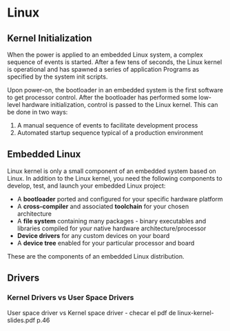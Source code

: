 # Linux

## Kernel Initialization

When the power is applied to an embedded Linux system, a complex
sequence of events is started. After a few tens of seconds, the
Linux kernel is operational and has spawned a series of application
Programs as specified by the system init scripts.

Upon power-on, the bootloader in an embedded system is the first
software to get processor control. After the bootloader has performed
some low-level hardware initialization, control is passed to the Linux
kernel. This can be done in two ways:

1) A manual sequence of events to facilitate development process
2) Automated startup sequence typical of a production environment

## Embedded Linux

Linux kernel is only a small component of an embedded system
based on Linux. In addition to the Linux kernel, you need the
following components to develop, test, and launch your embedded
Linux project:

- A **bootloader** ported and configured for your specific hardware platform
- A **cross-compiler** and associated **toolchain** for your chosen architecture
- A **file system** containing many packages - binary executables and libraries
compiled for your native hardware architecture/processor
- **Device drivers** for any custom devices on your board
- A **device tree** enabled for your particular processor and board

These are the components of an embedded Linux distribution.

## Drivers

### Kernel Drivers vs User Space Drivers 

User space driver vs Kernel space driver - checar el pdf de linux-kernel-slides.pdf p.46

